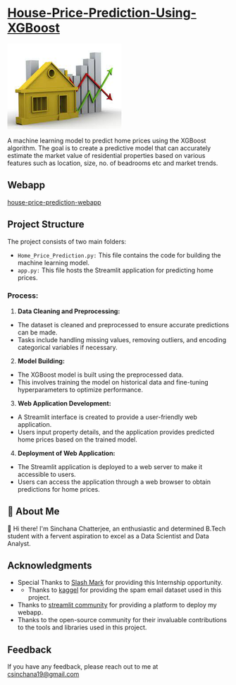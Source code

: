 # [House-Price-Prediction-Using-XGBoost](https://house-price-prediction-using-xgboost-webapp.streamlit.app/)
![Logo](https://github.com/siniekoo19/House-Price-Prediction-Using-XGBoost/blob/main/house.jpeg)

A machine learning model to predict home prices using the XGBoost algorithm. The goal is to create a predictive model that can accurately estimate the market value of residential properties based on various features such as location, size, no. of beadrooms etc and market trends.

 ## Webapp
 [house-price-prediction-webapp](https://house-price-prediction-using-xgboost-webapp.streamlit.app/)


## Project Structure
The project consists of two main folders:

- `Home_Price_Prediction.py:` This file contains the code for building the machine learning model.
- `app.py:` This file hosts the Streamlit application for predicting home prices.

### Process:
1. **Data Cleaning and Preprocessing:** 
- The dataset is cleaned and preprocessed to ensure accurate predictions can be made.
- Tasks include handling missing values, removing outliers, and encoding categorical variables if necessary.

2. **Model Building:** 
- The XGBoost model is built using the preprocessed data.
- This involves training the model on historical data and fine-tuning hyperparameters to optimize performance.

3. **Web Application Development:**
- A Streamlit interface is created to provide a user-friendly web application.
- Users input property details, and the application provides predicted home prices based on the trained model.

4. **Deployment of Web Application:** 
- The Streamlit application is deployed to a web server to make it accessible to users.
- Users can access the application through a web browser to obtain predictions for home prices.


## 🚀 About Me
👋 Hi there! I'm Sinchana Chatterjee, an enthusiastic and determined B.Tech student with a fervent aspiration to excel as a Data Scientist and Data Analyst.

## Acknowledgments

- Special Thanks to [Slash Mark](https://slashmark.cloud/) for providing this Internship opportunity.
- - Thanks to [kaggel](https://www.kaggle.com/datasets/shivachandel/kc-house-data) for providing the spam email dataset used in this project.
- Thanks to [streamlit community](https://house-price-prediction-using-xgboost-webapp.streamlit.app/) for providing a platform to deploy my webapp.
- Thanks to the open-source community for their invaluable contributions to the tools and libraries used in this project.

## Feedback

If you have any feedback, please reach out to me at csinchana19@gmail.com
